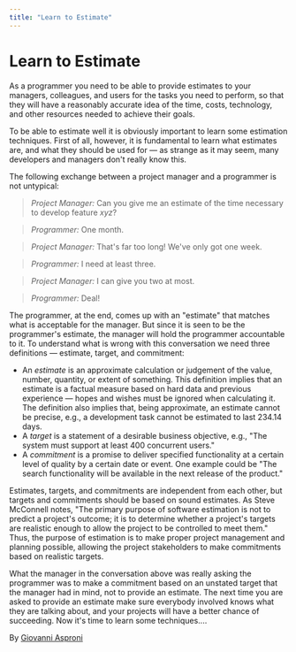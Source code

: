 ```yaml
---
title: "Learn to Estimate"
---
```


# Learn to Estimate

As a programmer you need to be able to provide estimates to your managers, colleagues, and users for the tasks you need to perform, so that they will have a reasonably accurate idea of the time, costs, technology, and other resources needed to achieve their goals.

To be able to estimate well it is obviously important to learn some estimation techniques. First of all, however, it is fundamental to learn what estimates are, and what they should be used for — as strange as it may seem, many developers and managers don't really know this.

The following exchange between a project manager and a programmer is not untypical:

> *Project Manager:* Can you give me an estimate of the time necessary to develop feature *xyz*?

> *Programmer:* One month.

> *Project Manager:* That's far too long! We've only got one week.

> *Programmer:* I need at least three.

> *Project Manager:* I can give you two at most.

> *Programmer:* Deal!

The programmer, at the end, comes up with an "estimate" that matches what is acceptable for the manager. But since it is seen to be the programmer's estimate, the manager will hold the programmer accountable to it. To understand what is wrong with this conversation we need three definitions — estimate, target, and commitment:

- An *estimate* is an approximate calculation or judgement of the value, number, quantity, or extent of something. This definition implies that an estimate is a factual measure based on hard data and previous experience — hopes and wishes must be ignored when calculating it. The definition also implies that, being approximate, an estimate cannot be precise, e.g., a development task cannot be estimated to last 234.14 days.
- A *target* is a statement of a desirable business objective, e.g., "The system must support at least 400 concurrent users."
- A *commitment* is a promise to deliver specified functionality at a certain level of quality by a certain date or event. One example could be "The search functionality will be available in the next release of the product."

Estimates, targets, and commitments are independent from each other, but targets and commitments should be based on sound estimates. As Steve McConnell notes, "The primary purpose of software estimation is not to predict a project's outcome; it is to determine whether a project's targets are realistic enough to allow the project to be controlled to meet them." Thus, the purpose of estimation is to make proper project management and planning possible, allowing the project stakeholders to make commitments based on realistic targets.

What the manager in the conversation above was really asking the programmer was to make a commitment based on an unstated target that the manager had in mind, not to provide an estimate. The next time you are asked to provide an estimate make sure everybody involved knows what they are talking about, and your projects will have a better chance of succeeding. Now it's time to learn some techniques....

By [Giovanni Asproni](http://programmer.97things.oreilly.com/wiki/index.php/Giovanni_Asproni)

